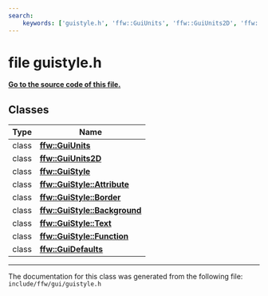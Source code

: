 ```yaml
---
search:
    keywords: ['guistyle.h', 'ffw::GuiUnits', 'ffw::GuiUnits2D', 'ffw::GuiStyle', 'ffw::GuiStyle::Attribute', 'ffw::GuiStyle::Border', 'ffw::GuiStyle::Background', 'ffw::GuiStyle::Text', 'ffw::GuiStyle::Function', 'ffw::GuiDefaults']
---
```


# file guistyle.h

**[Go to the source code of this file.](guistyle_8h_source.md)**
## Classes

|Type|Name|
|-----|-----|
|class|[**ffw::GuiUnits**](classffw_1_1_gui_units.md)|
|class|[**ffw::GuiUnits2D**](classffw_1_1_gui_units2_d.md)|
|class|[**ffw::GuiStyle**](classffw_1_1_gui_style.md)|
|class|[**ffw::GuiStyle::Attribute**](classffw_1_1_gui_style_1_1_attribute.md)|
|class|[**ffw::GuiStyle::Border**](classffw_1_1_gui_style_1_1_border.md)|
|class|[**ffw::GuiStyle::Background**](classffw_1_1_gui_style_1_1_background.md)|
|class|[**ffw::GuiStyle::Text**](classffw_1_1_gui_style_1_1_text.md)|
|class|[**ffw::GuiStyle::Function**](classffw_1_1_gui_style_1_1_function.md)|
|class|[**ffw::GuiDefaults**](classffw_1_1_gui_defaults.md)|




----------------------------------------
The documentation for this class was generated from the following file: `include/ffw/gui/guistyle.h`
